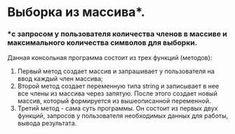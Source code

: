 <h1> Выборка из массива*. </h1>
<h3> *с запросом у пользователя количества членов в массиве и максимального количества символов для выборки. </h3>

Данная консольная программа состоит из трех функций (методов):
1. Первый метод создает массив и запрашивает у пользователя на ввод каждый член массива;
2. Второй метод создает переменную типа string и записывает в нее все члены из массива через запятую. После этого создает новый массив, который формируется из вышеописанной переменной.
3. Третий метод - сама суть программы. Он состоит из первых двух функций, запросов у пользователя необходимых данных для работы, вывода результата.


